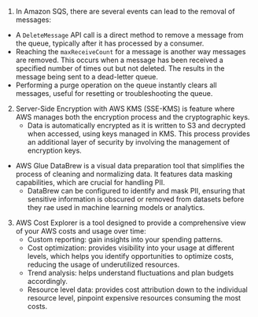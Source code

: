 1. In Amazon SQS, there are several events can lead to the removal of messages:
- A `DeleteMessage` API call is a direct method to remove a message from the queue, typically after it has processed by a consumer.
- Reaching the `maxReceiveCount` for a message is another way messages are removed. This occurs when a message has been received a specified number of times out but not deleted. The results in the message being sent to a dead-letter queue.
- Performing a purge operation on the queue instantly clears all messages, useful for resetting or troubleshooting the queue.
2. Server-Side Encryption with AWS KMS (SSE-KMS) is feature where AWS manages both the encryption process and the cryptographic keys.
   - Data is automatically encrypted as it is written to S3 and decrypted when accessed, using keys managed in KMS. This process provides an additional layer of security by involving the management of encryption keys.
- AWS Glue DataBrew is a visual data preparation tool that simplifies the process of cleaning and normalizing data. It features data masking capabilities, which are crucial for handling PII.
  - DataBrew can be configured to identify and mask PII, ensuring that sensitive information is obscured or removed from datasets before they rae used in machine learning models or analytics.
3. AWS Cost Explorer is a tool designed to provide a comprehensive view of your AWS costs and usage over time:
   - Custom reporting: gain insights into your spending patterns.
   - Cost optimization: provides visibility into your usage at different levels, which helps you identify opportunities to optimize costs, reducing the usage of underutilized resources.
   - Trend analysis: helps understand fluctuations and plan budgets accordingly.
   - Resource level data: provides cost attribution down to the individual resource level, pinpoint expensive resources consuming the most costs.